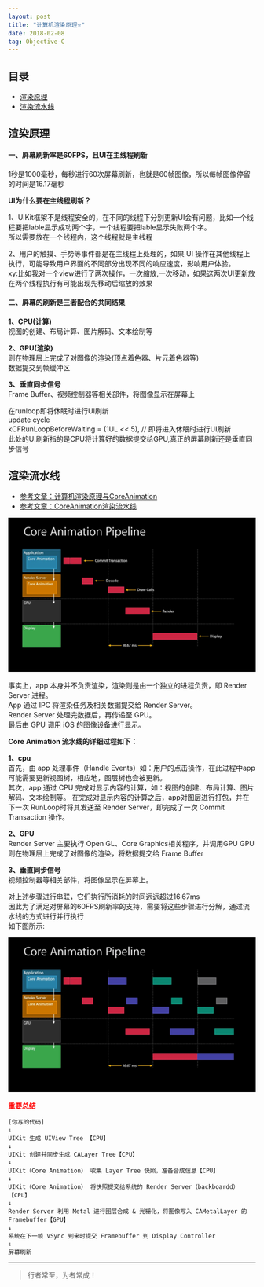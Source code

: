 ```yaml
---
layout: post
title: "计算机渲染原理⭐️"
date: 2018-02-08
tag: Objective-C
---
```



## 目录
* [渲染原理](#content1)
* [渲染流水线](#content2)




<!-- ************************************************ -->
## <a id="content1">渲染原理</a>

#### **一、屏幕刷新率是60FPS，且UI在主线程刷新**

1秒是1000毫秒，每秒进行60次屏幕刷新，也就是60帧图像，所以每帧图像停留的时间是16.17毫秒    

**UI为什么要在主线程刷新？**  

1、UIKit框架不是线程安全的，在不同的线程下分别更新UI会有问题，比如一个线程要把lable显示成功两个字，一个线程要把lable显示失败两个字。    
所以需要放在一个线程内，这个线程就是主线程        

2、用户的触摸、手势等事件都是在主线程上处理的，如果 UI 操作在其他线程上执行，可能导致用户界面的不同部分出现不同的响应速度，影响用户体验。       
xy:比如我对一个view进行了两次操作，一次缩放,一次移动，如果这两次UI更新放在两个线程执行有可能出现先移动后缩放的效果      


#### **二、屏幕的刷新是三者配合的共同结果**   

**1、CPU(计算)**    
视图的创建、布局计算、图片解码、文本绘制等

**2、GPU(渲染)**     
则在物理层上完成了对图像的渲染(顶点着色器、片元着色器等)    
数据提交到帧缓冲区  

**3、垂直同步信号**    
Frame Buffer、视频控制器等相关部件，将图像显示在屏幕上


在runloop即将休眠时进行UI刷新     
update cycle     
kCFRunLoopBeforeWaiting = (1UL << 5), // 即将进入休眠时进行UI刷新         
此处的UI刷新指的是CPU将计算好的数据提交给GPU,真正的屏幕刷新还是垂直同步信号     



<!-- ************************************************ -->
## <a id="content2">渲染流水线</a>

- [参考文章：计算机渲染原理与CoreAnimation](https://www.jianshu.com/p/ee74466f7d63)
- [参考文章：CoreAnimation渲染流水线](https://www.jianshu.com/p/a9cb00ed4372)

<img src="/images/objectC/objc12.webp">


事实上，app 本身并不负责渲染，渲染则是由一个独立的进程负责，即 Render Server 进程。        
App 通过 IPC 将渲染任务及相关数据提交给 Render Server。         
Render Server 处理完数据后，再传递至 GPU。    
最后由 GPU 调用 iOS 的图像设备进行显示。        

**Core Animation 流水线的详细过程如下：**  

**1、cpu**      
首先，由 app 处理事件（Handle Events）如：用户的点击操作，在此过程中app可能需要更新视图树，相应地，图层树也会被更新。      
其次，app 通过 CPU 完成对显示内容的计算，如：视图的创建、布局计算、图片解码、文本绘制等。
在完成对显示内容的计算之后，app对图层进行打包，并在下一次 RunLoop时将其发送至 Render Server，即完成了一次 Commit Transaction 操作。

**2、GPU**     
Render Server 主要执行 Open GL、Core Graphics相关程序，并调用GPU
GPU则在物理层上完成了对图像的渲染，将数据提交给 Frame Buffer

**3、垂直同步信号**     
视频控制器等相关部件，将图像显示在屏幕上。    

对上述步骤进行串联，它们执行所消耗的时间远远超过16.67ms       
因此为了满足对屏幕的60FPS刷新率的支持，需要将这些步骤进行分解，通过流水线的方式进行并行执行         
如下图所示:    

<img src="/images/objectC/objc13.webp">

<span style="color:red;font-weight:bold;">重要总结</span>
```text
[你写的代码]
↓
UIKit 生成 UIView Tree 【CPU】
↓
UIKit 创建并同步生成 CALayer Tree【CPU】
↓
UIKit（Core Animation） 收集 Layer Tree 快照，准备合成信息【CPU】
↓
UIKit（Core Animation） 将快照提交给系统的 Render Server（backboardd）【CPU】
↓
Render Server 利用 Metal 进行图层合成 & 光栅化，将图像写入 CAMetalLayer 的 Framebuffer【GPU】
↓
系统在下一帧 VSync 到来时提交 Framebuffer 到 Display Controller
↓
屏幕刷新

```

----------
>  行者常至，为者常成！


